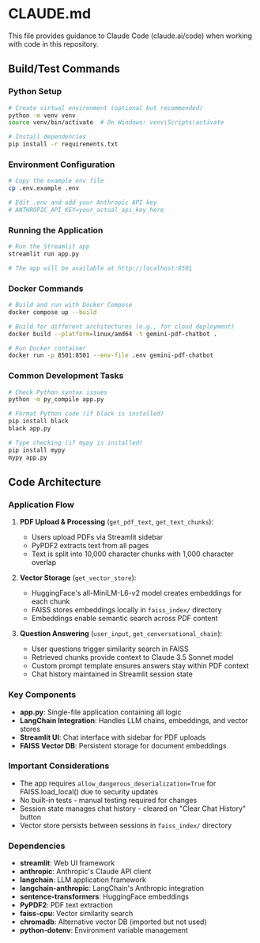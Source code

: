 # CLAUDE.md

This file provides guidance to Claude Code (claude.ai/code) when working with code in this repository.

## Build/Test Commands

### Python Setup
```bash
# Create virtual environment (optional but recommended)
python -m venv venv
source venv/bin/activate  # On Windows: venv\Scripts\activate

# Install dependencies
pip install -r requirements.txt
```

### Environment Configuration
```bash
# Copy the example env file
cp .env.example .env

# Edit .env and add your Anthropic API key
# ANTHROPIC_API_KEY=your_actual_api_key_here
```

### Running the Application
```bash
# Run the Streamlit app
streamlit run app.py

# The app will be available at http://localhost:8501
```

### Docker Commands
```bash
# Build and run with Docker Compose
docker compose up --build

# Build for different architectures (e.g., for cloud deployment)
docker build --platform=linux/amd64 -t gemini-pdf-chatbot .

# Run Docker container
docker run -p 8501:8501 --env-file .env gemini-pdf-chatbot
```

### Common Development Tasks
```bash
# Check Python syntax issues
python -m py_compile app.py

# Format Python code (if black is installed)
pip install black
black app.py

# Type checking (if mypy is installed)
pip install mypy
mypy app.py
```

## Code Architecture

### Application Flow
1. **PDF Upload & Processing** (`get_pdf_text`, `get_text_chunks`):
   - Users upload PDFs via Streamlit sidebar
   - PyPDF2 extracts text from all pages
   - Text is split into 10,000 character chunks with 1,000 character overlap

2. **Vector Storage** (`get_vector_store`):
   - HuggingFace's all-MiniLM-L6-v2 model creates embeddings for each chunk
   - FAISS stores embeddings locally in `faiss_index/` directory
   - Embeddings enable semantic search across PDF content

3. **Question Answering** (`user_input`, `get_conversational_chain`):
   - User questions trigger similarity search in FAISS
   - Retrieved chunks provide context to Claude 3.5 Sonnet model
   - Custom prompt template ensures answers stay within PDF context
   - Chat history maintained in Streamlit session state

### Key Components
- **app.py**: Single-file application containing all logic
- **LangChain Integration**: Handles LLM chains, embeddings, and vector stores
- **Streamlit UI**: Chat interface with sidebar for PDF uploads
- **FAISS Vector DB**: Persistent storage for document embeddings

### Important Considerations
- The app requires `allow_dangerous_deserialization=True` for FAISS.load_local() due to security updates
- No built-in tests - manual testing required for changes
- Session state manages chat history - cleared on "Clear Chat History" button
- Vector store persists between sessions in `faiss_index/` directory

### Dependencies
- **streamlit**: Web UI framework
- **anthropic**: Anthropic's Claude API client
- **langchain**: LLM application framework
- **langchain-anthropic**: LangChain's Anthropic integration
- **sentence-transformers**: HuggingFace embeddings
- **PyPDF2**: PDF text extraction
- **faiss-cpu**: Vector similarity search
- **chromadb**: Alternative vector DB (imported but not used)
- **python-dotenv**: Environment variable management
